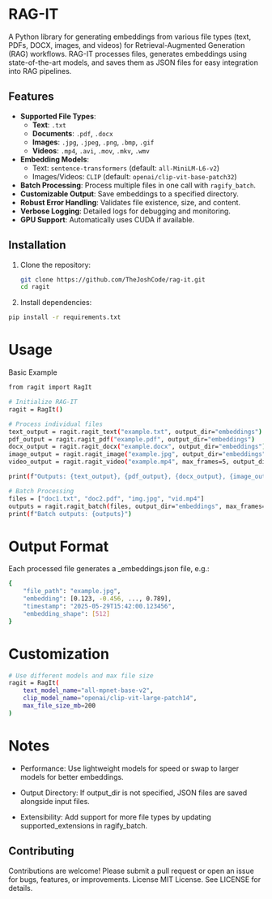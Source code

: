 # RAG-IT

A Python library for generating embeddings from various file types (text, PDFs, DOCX, images, and videos) for Retrieval-Augmented Generation (RAG) workflows. RAG-IT processes files, generates embeddings using state-of-the-art models, and saves them as JSON files for easy integration into RAG pipelines.

## Features

- **Supported File Types**:
  - **Text**: `.txt`
  - **Documents**: `.pdf`, `.docx`
  - **Images**: `.jpg`, `.jpeg`, `.png`, `.bmp`, `.gif`
  - **Videos**: `.mp4`, `.avi`, `.mov`, `.mkv`, `.wmv`
- **Embedding Models**:
  - Text: `sentence-transformers` (default: `all-MiniLM-L6-v2`)
  - Images/Videos: `CLIP` (default: `openai/clip-vit-base-patch32`)
- **Batch Processing**: Process multiple files in one call with `ragify_batch`.
- **Customizable Output**: Save embeddings to a specified directory.
- **Robust Error Handling**: Validates file existence, size, and content.
- **Verbose Logging**: Detailed logs for debugging and monitoring.
- **GPU Support**: Automatically uses CUDA if available.

## Installation

1. Clone the repository:
   ```bash
   git clone https://github.com/TheJoshCode/rag-it.git
   cd ragit
   ```
2. Install dependencies:
```bash
pip install -r requirements.txt
```
# Usage
Basic Example
```bash
from ragit import RagIt

# Initialize RAG-IT
ragit = RagIt()

# Process individual files
text_output = ragit.ragit_text("example.txt", output_dir="embeddings")
pdf_output = ragit.ragit_pdf("example.pdf", output_dir="embeddings")
docx_output = ragit.ragit_docx("example.docx", output_dir="embeddings")
image_output = ragit.ragit_image("example.jpg", output_dir="embeddings")
video_output = ragit.ragit_video("example.mp4", max_frames=5, output_dir="embeddings")

print(f"Outputs: {text_output}, {pdf_output}, {docx_output}, {image_output}, {video_output}")

# Batch Processing
files = ["doc1.txt", "doc2.pdf", "img.jpg", "vid.mp4"]
outputs = ragit.ragit_batch(files, output_dir="embeddings", max_frames=5)
print(f"Batch outputs: {outputs}")

```
# Output Format
Each processed file generates a <filename>_embeddings.json file, e.g.:
```bash
{
    "file_path": "example.jpg",
    "embedding": [0.123, -0.456, ..., 0.789],
    "timestamp": "2025-05-29T15:42:00.123456",
    "embedding_shape": [512]
}
```
# Customization
```bash
# Use different models and max file size
ragit = RagIt(
    text_model_name="all-mpnet-base-v2",
    clip_model_name="openai/clip-vit-large-patch14",
    max_file_size_mb=200
)
```

# Notes
- Performance: Use lightweight models for speed or swap to larger models for better embeddings.

- Output Directory: If output_dir is not specified, JSON files are saved alongside input files.

- Extensibility: Add support for more file types by updating supported_extensions in ragify_batch.

## Contributing
Contributions are welcome! Please submit a pull request or open an issue for bugs, features, or improvements.
License
MIT License. See LICENSE for details.

